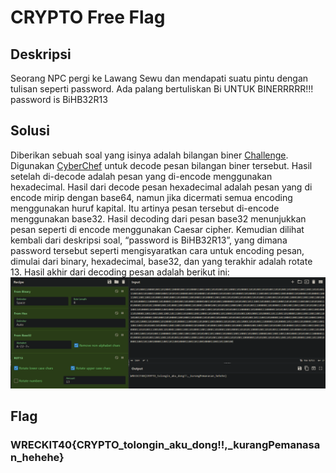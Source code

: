 # CRYPTO Free Flag

## Deskripsi
Seorang NPC pergi ke Lawang Sewu dan mendapati suatu pintu dengan tulisan seperti password. Ada palang bertuliskan Bi UNTUK BINERRRRR!!! password is BiHB32R13

## Solusi
Diberikan sebuah soal yang isinya adalah bilangan biner [Challenge](Challenge/soal.secret). Digunakan [CyberChef](https://gchq.github.io/CyberChef/) untuk decode pesan bilangan biner tersebut. Hasil setelah di-decode adalah pesan yang di-encode menggunakan hexadecimal. Hasil dari decode pesan hexadecimal adalah pesan yang di encode mirip dengan base64, namun jika dicermati semua encoding menggunakan huruf kapital. Itu artinya pesan tersebut di-encode menggunakan base32. Hasil decoding dari pesan base32 menunjukkan pesan seperti di encode menggunakan Caesar cipher. Kemudian dilihat kembali dari deskripsi soal, “password is BiHB32R13”, yang dimana password tersebut seperti mengisyaratkan cara untuk encoding pesan, dimulai dari binary, hexadecimal, base32, dan yang terakhir adalah rotate 13. Hasil akhir dari decoding pesan adalah berikut ini:
![Hasil Decode](decode.png)

## Flag
### WRECKIT40{CRYPTO_tolongin_aku_dong!!,_kurangPemanasan_hehehe}